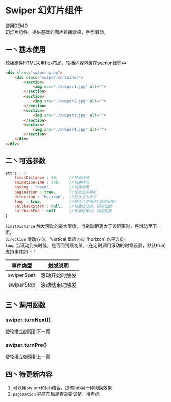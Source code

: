 Swiper 幻灯片组件  
===   
[使用DEMO](t-phantom.github.io/PhantomUI/swiper)  
幻灯片组件，提供基础的图片轮播效果，手势滑动。    

## 一丶基本使用  
轮播组件HTML采用flex布局，轮播内容包裹在section标签中
```html
<div class="swiper-wrap">
    <div class="swiper-container">
        <section>
            <img src="./swiper1.jpg" alt="">
        </section>
        <section>
            <img src="./swiper2.jpg" alt="">
        </section>
        <section>
            <img src="./swiper3.jpg" alt="">
        </section>
        <section>
            <img src="./swiper4.jpg" alt="">
        </section>
    </div>
</div>
```  
## 二丶可选参数  
```javascript
attrs : {
    limitDistance : 50,     //拉动阀值
    animationTime : 500,    //切换时间
    easing : "ease",        //切换动画
    pagination : true,      //是否显示导航
    direction : "horizon",  //默认方向水平
    loop : true,            //是否允许循环(定时采用)
    callbackStart : null,   //轮播启动前，调用函数
    callbackEnd : null      //轮播结束时，调用函数
}
```  
`limitDistance` 触发滚动的最大限度，当拖动距离大于该距离时，将滑动至下一页。  
`direction` 滑动方向，'vertical'垂直方向 'horizon' 水平方向。  
`loop` 当滚动到头时候，是否回到最初值。(在定时调用滚动的时候设置，默认true)    
支持事件如下：    

|事件类型      |触发说明       |
|:------------:|:-------------:|
|swiperStart   |滚动开始时触发 |
|swiperStop    |滚动结束时触发 |

## 三丶调用函数  
### swiper.turnNext()  
使轮播立刻滚到下一页  
### swiper.turnPre()  
使轮播立刻滚到上一页  

## 四丶待更新内容  
1. 可以用swiper和tab结合，提供tab另一种切换效果  
2. `pagination` 导航布局是否需要调整，待考虑  

